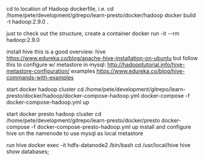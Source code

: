 
cd to location of Hadoop dockerfile, i.e. cd /home/pete/development/gitrepo/learn-presto/docker/hadoop
docker build -t hadoop:2.9.0 .

just to check out the structure, create a container
docker run -it --rm hadoop:2.9.0

install hive
this is a good overview: hive https://www.edureka.co/blog/apache-hive-installation-on-ubuntu
but follow this to configure w/ metastore in mysql: http://hadooptutorial.info/hive-metastore-configuration/
examples https://www.edureka.co/blog/hive-commands-with-examples

start docker hadoop cluster
cd /home/pete/development/gitrepo/learn-presto/docker/hadoop/docker-compose-hadoop.yml
docker-compose -f docker-compose-hadoop.yml up

start docker presto hadoop cluster
cd /home/pete/development/gitrepo/learn-presto/docker/presto
docker-compose -f docker-compose-presto-hadoop.yml up
install and configure hive on the namenode to use mysql as local metastore



run hive
docker exec -it hdfs-datanode2 /bin/bash
cd /usr/local/hive
hive
show databases;